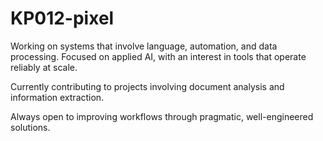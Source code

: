 
# KP012-pixel

Working on systems that involve language, automation, and data processing. Focused on applied AI, with an interest in tools that operate reliably at scale.

Currently contributing to projects involving document analysis and information extraction.

Always open to improving workflows through pragmatic, well-engineered solutions.
